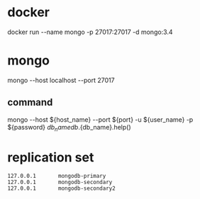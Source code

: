 
# docker
docker run --name mongo -p 27017:27017 -d mongo:3.4

# mongo
mongo --host localhost --port 27017

## command
mongo --host ${host_name} --port ${port}  -u ${user_name} -p ${password} ${db_name}
db.${db_name}.help()

# replication set
```
127.0.0.1       mongodb-primary
127.0.0.1       mongodb-secondary
127.0.0.1       mongodb-secondary2
```

